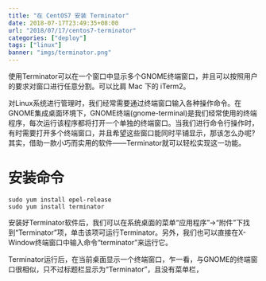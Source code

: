 ```yaml
---
title: "在 CentOS7 安装 Terminator"
date: 2018-07-17T23:49:35+08:00
url: "2018/07/17/centos7-terminator"
categories: ["deploy"]
tags: ["linux"]
banner: "imgs/terminator.png"
---
```


使用Terminator可以在一个窗口中显示多个GNOME终端窗口，并且可以按照用户的要求对窗口进行任意分割。可以比肩 Mac 下的 iTerm2。

<!--more-->
对Linux系统进行管理时，我们经常需要通过终端窗口输入各种操作命令。在GNOME集成桌面环境下，GNOME终端(gnome-terminal)是我们经常使用的终端程序，每次运行该程序都将打开一个单独的终端窗口。当我们进行命令行操作时，有时需要打开多个终端窗口，并且希望这些窗口能同时平铺显示，那该怎么办呢?其实，借助一款小巧而实用的软件——Terminator就可以轻松实现这一功能。

# 安装命令
```
sudo yum install epel-release
sudo yum install terminator
```

安装好Terminator软件后，我们可以在系统桌面的菜单“应用程序”→“附件”下找到“Terminator”项，单击该项可运行Terminator。另外，我们也可以直接在X-Window终端窗口中输入命令“terminator”来运行它。

Terminator运行后，在当前桌面显示一个终端窗口，乍一看，与GNOME的终端窗口很相似，只不过标题栏显示为“Terminator”，且没有菜单栏，

<!--more-->
